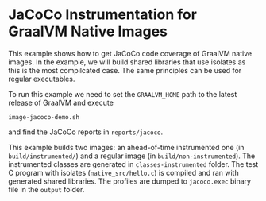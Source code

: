 JaCoCo Instrumentation for GraalVM Native Images
========================================

This example shows how to get JaCoCo code coverage of GraalVM native images. In the example, we will build shared libraries that use isolates as this is the most compilcated case. The same principles can be used for regular executables.

To run this example we need to set the `GRAALVM_HOME` path to the latest release of GraalVM and execute
```
image-jacoco-demo.sh
```
and find the JaCoCo reports in `reports/jacoco`.

This example builds two images: an ahead-of-time instrumented one (in `build/instrumented/`) and a regular image (in `build/non-instrumented`). The instrumented classes are generated in `classes-instrumented` folder. The test C program with isolates (`native_src/hello.c`) is compiled and ran with generated shared libraries. The profiles are dumped to `jacoco.exec` binary file in the `output` folder.

